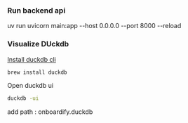 ### Run backend api
uv run uvicorn main:app --host 0.0.0.0 --port 8000 --reload


### Visualize DUckdb 

[Install duckdb cli](https://duckdb.org/docs/installation/?version=stable&environment=cli&platform=linux&download_method=direct&architecture=x86_64)

```bash
brew install duckdb
```

Open duckdb ui
```bash
duckdb -ui
```

add path :  onboardify.duckdb

